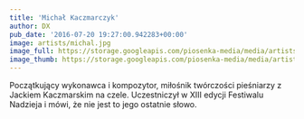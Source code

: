```yaml
---
title: 'Michał Kaczmarczyk'
author: DX
pub_date: '2016-07-20 19:27:00.942283+00:00'
image: artists/michal.jpg
image_full: https://storage.googleapis.com/piosenka-media/media/artists/michal.jpg
image_thumb: https://storage.googleapis.com/piosenka-media/media/artists/michal.jpg.0x300_q85_upscale.jpg
---
```


Początkujący wykonawca i kompozytor, miłośnik twórczości pieśniarzy z Jackiem Kaczmarskim na czele. Uczestniczył w XIII edycji Festiwalu Nadzieja i mówi, że nie jest to jego ostatnie słowo.